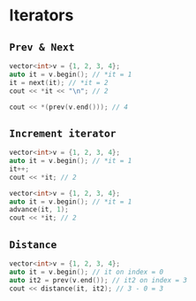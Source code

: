 # Iterators
## `Prev & Next`
```cpp
vector<int>v = {1, 2, 3, 4};
auto it = v.begin(); // *it = 1
it = next(it); // *it = 2
cout << *it << "\n"; // 2

cout << *(prev(v.end())); // 4

```

## `Increment iterator`
```cpp
vector<int>v = {1, 2, 3, 4};
auto it = v.begin(); // *it = 1
it++;
cout << *it; // 2
```
```cpp
vector<int>v = {1, 2, 3, 4};
auto it = v.begin(); // *it = 1
advance(it, 1);
cout << *it; // 2
```

## `Distance`
```cpp
vector<int>v = {1, 2, 3, 4};
auto it = v.begin(); // it on index = 0
auto it2 = prev(v.end()); // it2 on index = 3
cout << distance(it, it2); // 3 - 0 = 3
```
